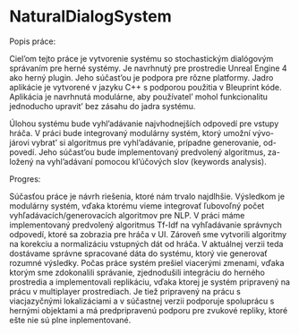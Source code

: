 # NaturalDialogSystem

Popis práce:

   Ciel’om tejto práce je vytvorenie systému so stochastickým dialógovým
správaním pre herné systémy. Je navrhnutý pre prostredie Unreal Engine
4 ako herný plugin. Jeho súčast’ou je podpora pre rôzne platformy.
Jadro aplikácie je vytvorené v jazyku C++ s podporou použitia
v Bleuprint kóde. Aplikácia je navrhnutá modulárne, aby používatel’
mohol funkcionalitu jednoducho upravit’ bez zásahu do jadra systému.

   Úlohou systému bude vyhl’adávanie najvhodnejších odpovedí pre vstupy
hráča. V práci bude integrovaný modulárny systém, ktorý umožní vývo-
járovi vybrat’ si algoritmus pre vyhl’adávanie, prípadne generovanie, od-
povedí. Jeho súčast’ou bude implementovaný predvolený algoritmus, za-
ložený na vyhl’adávaní pomocou kl’účových slov (keywords analysis).

Progres:

   Súčasťou práce je návrh riešenia, ktoré nám trvalo najdlhšie. Výsledkom je modulárny systém,
vďaka ktorému vieme integrovať ľubovoľný počet vyhľadávacích/generovacích algoritmov pre NLP.
V práci máme implementovaný predvolený algoritmus Tf-Idf na vyhľadávanie správnych odpovedí,
ktoré sa zobrazia pre hráča v UI.
   Zároveň sme vytvorili algoritmy na korekciu a normalizáciu vstupných dát od hráča.
V aktuálnej verzii teda dostávame správne spracované dáta do systému, ktorý vie generovať
rozumné výsledky. Počas práce systém prešiel viacerými zmenami, vďaka ktorým sme zdokonalili
správanie, zjednodušili integráciu do herného prostredia a implementovali replikáciu,
vďaka ktorej je systém pripravený na prácu v multiplayer prostrediach. Je tiež pripravený
na prácu s viacjazyčnými lokalizáciami a v súčastnej verzii podporuje spoluprácu s hernými objektami
a má predpripravenú podporu pre zvukové repliky, ktoré ešte nie sú plne inplementované.
